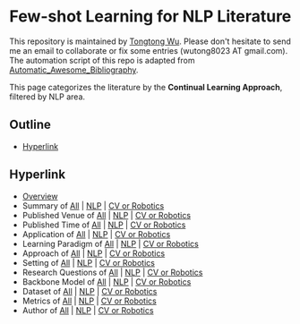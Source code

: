 # Few-shot Learning for NLP Literature 
This repository is maintained by [Tongtong Wu](https://wutong8023.site). Please don't hesitate to send me an email to collaborate or fix some entries (wutong8023 AT gmail.com). The automation script of this repo is adapted from [Automatic_Awesome_Bibliography](https://github.com/TLESORT/Automatic_Awesome_Bibliography).

This page categorizes the literature by the **Continual Learning Approach**, filtered by NLP area.

## Outline 
- [Hyperlink](https://github.com/wutong8023/Awesome_Few_Shot_Learning/blob/main/fsl4nlp/approach/README.md#hyperlink)
## Hyperlink 
- [Overview](https://github.com/wutong8023/Awesome_Few_Shot_Learning/blob/main/README.md)
- Summary of [All](https://github.com/wutong8023/Awesome_Few_Shot_Learning/blob/main/fsl4all/./) | [NLP](https://github.com/wutong8023/Awesome_Few_Shot_Learning/blob/main/fsl4nlp/./) | [CV or Robotics](https://github.com/wutong8023/Awesome_Few_Shot_Learning/blob/main/fsl4cv_robot/./)
- Published Venue of [All](https://github.com/wutong8023/Awesome_Few_Shot_Learning/blob/main/fsl4all/venue) | [NLP](https://github.com/wutong8023/Awesome_Few_Shot_Learning/blob/main/fsl4nlp/venue) | [CV or Robotics](https://github.com/wutong8023/Awesome_Few_Shot_Learning/blob/main/fsl4cv_robot/venue)
- Published Time of [All](https://github.com/wutong8023/Awesome_Few_Shot_Learning/blob/main/fsl4all/time) | [NLP](https://github.com/wutong8023/Awesome_Few_Shot_Learning/blob/main/fsl4nlp/time) | [CV or Robotics](https://github.com/wutong8023/Awesome_Few_Shot_Learning/blob/main/fsl4cv_robot/time)
- Application of [All](https://github.com/wutong8023/Awesome_Few_Shot_Learning/blob/main/fsl4all/application) | [NLP](https://github.com/wutong8023/Awesome_Few_Shot_Learning/blob/main/fsl4nlp/application) | [CV or Robotics](https://github.com/wutong8023/Awesome_Few_Shot_Learning/blob/main/fsl4cv_robot/application)
-  Learning Paradigm of [All](https://github.com/wutong8023/Awesome_Few_Shot_Learning/blob/main/fsl4all/supervision) | [NLP](https://github.com/wutong8023/Awesome_Few_Shot_Learning/blob/main/fsl4nlp/supervision) | [CV or Robotics](https://github.com/wutong8023/Awesome_Few_Shot_Learning/blob/main/fsl4cv_robot/supervision)
- Approach of [All](https://github.com/wutong8023/Awesome_Few_Shot_Learning/blob/main/fsl4all/approach) | [NLP](https://github.com/wutong8023/Awesome_Few_Shot_Learning/blob/main/fsl4nlp/approach) | [CV or Robotics](https://github.com/wutong8023/Awesome_Few_Shot_Learning/blob/main/fsl4cv_robot/approach)
- Setting of [All](https://github.com/wutong8023/Awesome_Few_Shot_Learning/blob/main/fsl4all/setting) | [NLP](https://github.com/wutong8023/Awesome_Few_Shot_Learning/blob/main/fsl4nlp/setting) | [CV or Robotics](https://github.com/wutong8023/Awesome_Few_Shot_Learning/blob/main/fsl4cv_robot/setting)
- Research Questions of [All](https://github.com/wutong8023/Awesome_Few_Shot_Learning/blob/main/fsl4all/research_question) | [NLP](https://github.com/wutong8023/Awesome_Few_Shot_Learning/blob/main/fsl4nlp/research_question) | [CV or Robotics](https://github.com/wutong8023/Awesome_Few_Shot_Learning/blob/main/fsl4cv_robot/research_question)
- Backbone Model of [All](https://github.com/wutong8023/Awesome_Few_Shot_Learning/blob/main/fsl4all/backbone_model) | [NLP](https://github.com/wutong8023/Awesome_Few_Shot_Learning/blob/main/fsl4nlp/backbone_model) | [CV or Robotics](https://github.com/wutong8023/Awesome_Few_Shot_Learning/blob/main/fsl4cv_robot/backbone_model)
- Dataset of [All](https://github.com/wutong8023/Awesome_Few_Shot_Learning/blob/main/fsl4all/dataset) | [NLP](https://github.com/wutong8023/Awesome_Few_Shot_Learning/blob/main/fsl4nlp/dataset) | [CV or Robotics](https://github.com/wutong8023/Awesome_Few_Shot_Learning/blob/main/fsl4cv_robot/dataset)
- Metrics of [All](https://github.com/wutong8023/Awesome_Few_Shot_Learning/blob/main/fsl4all/metrics) | [NLP](https://github.com/wutong8023/Awesome_Few_Shot_Learning/blob/main/fsl4nlp/metrics) | [CV or Robotics](https://github.com/wutong8023/Awesome_Few_Shot_Learning/blob/main/fsl4cv_robot/metrics)
- Author of [All](https://github.com/wutong8023/Awesome_Few_Shot_Learning/blob/main/fsl4all/author) | [NLP](https://github.com/wutong8023/Awesome_Few_Shot_Learning/blob/main/fsl4nlp/author) | [CV or Robotics](https://github.com/wutong8023/Awesome_Few_Shot_Learning/blob/main/fsl4cv_robot/author)
